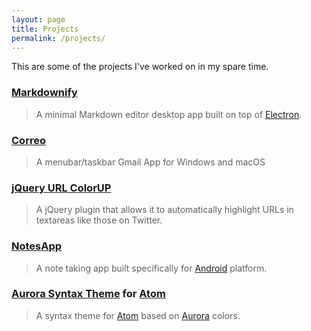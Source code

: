 ```yaml
---
layout: page
title: Projects
permalink: /projects/
---
```

This are some of the projects I've worked on in my spare time.

### [Markdownify](https://github.com/amitmerchant1990/electron-markdownify)

> A minimal Markdown editor desktop app built on top of [Electron](http://electron.atom.io/).

### [Correo](https://github.com/amitmerchant1990/correo)

> A menubar/taskbar Gmail App for Windows and macOS

### [jQuery URL ColorUP](https://github.com/amitmerchant1990/urlcolorup)

> A jQuery plugin that allows it to automatically highlight URLs in textareas like those on Twitter.

### [NotesApp](https://play.google.com/store/apps/details?id=com.amitmerchant.notesapp)

> A note taking app built specifically for [Android](https://www.android.com) platform.

### [Aurora Syntax Theme](https://github.com/amitmerchant1990/aurora-syntax) for [Atom](https://atom.io)

> A syntax theme for [Atom](https://atom.io) based on [Aurora](https://en.wikipedia.org/wiki/Aurora) colors.
